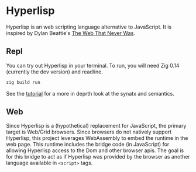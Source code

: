 # Hyperlisp
Hyperlisp is an web scripting language alternative to JavaScript. It is inspired by Dylan Beattie's [The Web That Never Was](https://www.youtube.com/watch?v=9CSjlZeqKOc).


## Repl
You can try out Hyperlisp in your terminal. To run, you will need Zig 0.14 (currently the dev version) and readline.

```bash
zig build run
```
See the [tutorial](docs/tutorial.md) for a more in deprth look at the synatx and semantics.

## Web
Since Hyperlisp is a (hypothetical) replacement for JavaScript, the primary target is Web/Grid browsers. Since browsers do not natively support Hyperlisp, this project leverages WebAssembly to embed the runtime in the web page.
This runtime includes the bridge code (in JavaScript) for allowing Hyperlisp access to the Dom and other browser apis. The goal is for this bridge to act as if Hyperlisp was provided by the browser as another language available in `<script>` tags.
